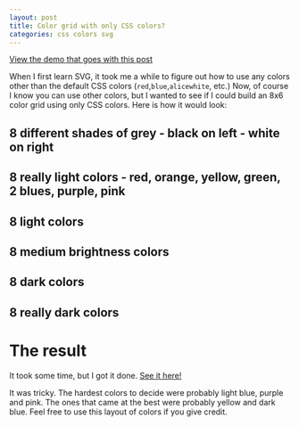 ```yaml
---
layout: post
title: Color grid with only CSS colors?
categories: css colors svg
---
```

[View the demo that goes with this post](../c/demos/css-color-grid)

When I first learn SVG, it took me a while to figure out how to use any colors other than the default CSS colors (`red`,`blue`,`alicewhite`, etc.) Now, of course I know you can use other colors, but I wanted to see if I could build an 8x6 color grid using only CSS colors. Here is how it would look:

8 different shades of grey - black on left - white on right
   - 
8 really light colors - red, orange, yellow, green, 2 blues, purple, pink
   -
8 light colors
   -
8 medium brightness colors
   -
8 dark colors
   -
8 really dark colors
   -

# The result
It took some time, but I got it done. [See it here!](../c/demos/css-color-grid)

It was tricky. The hardest colors to decide were probably light blue, purple and pink. The ones that came at the best were probably yellow and dark blue. Feel free to use this layout of colors if you give credit.
